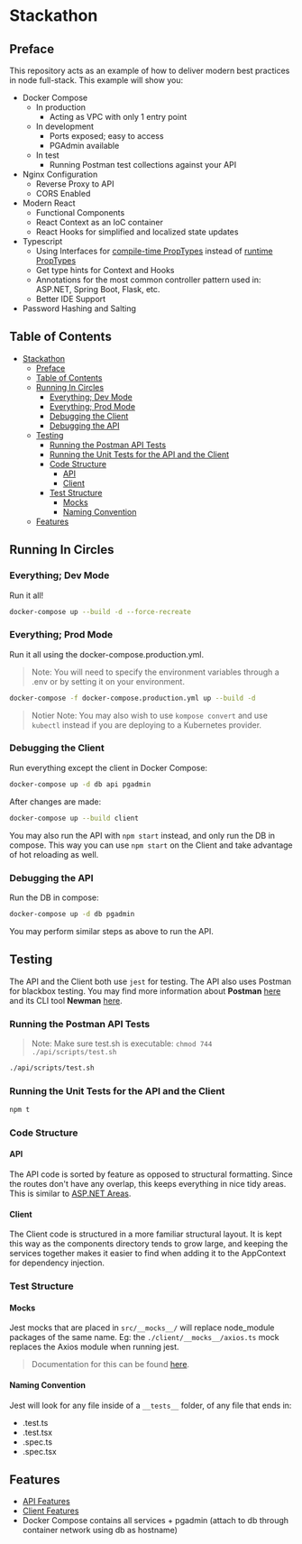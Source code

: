 # Stackathon

## Preface

This repository acts as an example of how to deliver modern best practices in node full-stack. This example will show you:

- Docker Compose
  - In production
    - Acting as VPC with only 1 entry point
  - In development
    - Ports exposed; easy to access
    - PGAdmin available
  - In test
    - Running Postman test collections against your API
- Nginx Configuration
  - Reverse Proxy to API
  - CORS Enabled
- Modern React
  - Functional Components
  - React Context as an IoC container
  - React Hooks for simplified and localized state updates
- Typescript
  - Using Interfaces for [compile-time PropTypes](https://github.com/Microsoft/TypeScript-React-Starter#creating-a-component) instead of [runtime PropTypes](https://reactjs.org/docs/typechecking-with-proptypes.html)
  - Get type hints for Context and Hooks
  - Annotations for the most common controller pattern used in: ASP.NET, Spring Boot, Flask, etc.
  - Better IDE Support
- Password Hashing and Salting

## Table of Contents

- [Stackathon](#stackathon)
  - [Preface](#preface)
  - [Table of Contents](#table-of-contents)
  - [Running In Circles](#running-in-circles)
    - [Everything; Dev Mode](#everything-dev-mode)
    - [Everything; Prod Mode](#everything-prod-mode)
    - [Debugging the Client](#debugging-the-client)
    - [Debugging the API](#debugging-the-api)
  - [Testing](#testing)
    - [Running the Postman API Tests](#running-the-postman-api-tests)
    - [Running the Unit Tests for the API and the Client](#running-the-unit-tests-for-the-api-and-the-client)
    - [Code Structure](#code-structure)
      - [API](#api)
      - [Client](#client)
    - [Test Structure](#test-structure)
      - [Mocks](#mocks)
      - [Naming Convention](#naming-convention)
  - [Features](#features)

## Running In Circles

### Everything; Dev Mode

Run it all!

```sh
docker-compose up --build -d --force-recreate
```

### Everything; Prod Mode

Run it all using the docker-compose.production.yml.

> Note: You will need to specify the environment variables through a .env or by
> setting it on your environment.

```sh
docker-compose -f docker-compose.production.yml up --build -d
```

> Notier Note: You may also wish to use `kompose convert` and use `kubectl` instead if you are deploying to a Kubernetes provider.

### Debugging the Client

Run everything except the client in Docker Compose:

```sh
docker-compose up -d db api pgadmin
```

After changes are made:

```sh
docker-compose up --build client
```

You may also run the API with `npm start` instead, and only run the DB in compose.
This way you can use `npm start` on the Client and take advantage of hot reloading as well.

### Debugging the API

Run the DB in compose:

```sh
docker-compose up -d db pgadmin
```

You may perform similar steps as above to run the API.

## Testing

The API and the Client both use `jest` for testing. The API also uses Postman for blackbox testing. 
You may find more information about **Postman** [here](https://www.getpostman.com/resources/videos-tutorials/) 
and its CLI tool **Newman** [here](https://github.com/postmanlabs/newman#using-newman-cli).

### Running the Postman API Tests

> Note: Make sure test.sh is executable: `chmod 744 ./api/scripts/test.sh`

```sh
./api/scripts/test.sh
```

### Running the Unit Tests for the API and the Client

```sh
npm t
```

### Code Structure

#### API

The API code is sorted by feature as opposed to structural formatting. Since the routes 
don't have any overlap, this keeps everything in nice tidy areas.
This is similar to [ASP.NET Areas](https://docs.microsoft.com/en-us/aspnet/core/mvc/controllers/areas?view=aspnetcore-2.2).

#### Client

The Client code is structured in a more familiar structural layout.
It is kept this way as the components directory tends to grow large, and keeping the services
together makes it easier to find when adding it to the AppContext for dependency injection.

### Test Structure

#### Mocks

Jest mocks that are placed in `src/__mocks__/` will replace node_module packages of the same name. Eg:
the `./client/__mocks__/axios.ts` mock replaces the Axios module when running jest.

> Documentation for this can be found [here](https://jestjs.io/docs/en/manual-mocks).

#### Naming Convention

Jest will look for any file inside of a `__tests__` folder, of any file that ends in:

- .test.ts
- .test.tsx
- .spec.ts
- .spec.tsx

## Features

- [API Features](./api/README.md)
- [Client Features](./client/README.md)
- Docker Compose contains all services + pgadmin (attach to db through container network using db as hostname)
